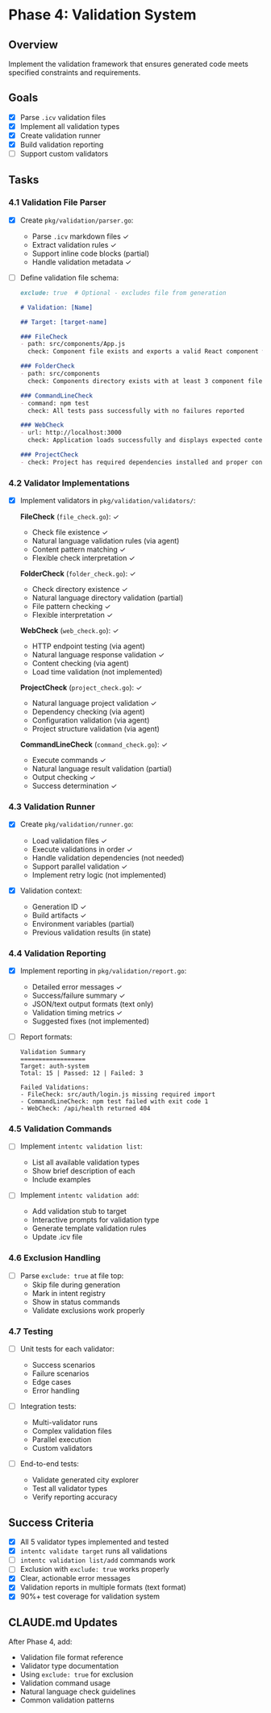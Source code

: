 # Phase 4: Validation System

## Overview
Implement the validation framework that ensures generated code meets specified constraints and requirements.

## Goals
- [x] Parse `.icv` validation files
- [x] Implement all validation types
- [x] Create validation runner
- [x] Build validation reporting
- [ ] Support custom validators

## Tasks

### 4.1 Validation File Parser
- [x] Create `pkg/validation/parser.go`:
  - Parse `.icv` markdown files ✓
  - Extract validation rules ✓
  - Support inline code blocks (partial)
  - Handle validation metadata ✓

- [ ] Define validation file schema:
  ```markdown
  exclude: true  # Optional - excludes file from generation
  
  # Validation: [Name]
  
  ## Target: [target-name]
  
  ### FileCheck
  - path: src/components/App.js
    check: Component file exists and exports a valid React component with proper imports
  
  ### FolderCheck
  - path: src/components
    check: Components directory exists with at least 3 component files including test files
  
  ### CommandLineCheck
  - command: npm test
    check: All tests pass successfully with no failures reported
  
  ### WebCheck
  - url: http://localhost:3000
    check: Application loads successfully and displays expected content
  
  ### ProjectCheck
  - check: Project has required dependencies installed and proper configuration files
  ```

### 4.2 Validator Implementations
- [x] Implement validators in `pkg/validation/validators/`:
  
  **FileCheck** (`file_check.go`): ✓
  - Check file existence ✓
  - Natural language validation rules (via agent)
  - Content pattern matching ✓
  - Flexible check interpretation ✓
  
  **FolderCheck** (`folder_check.go`): ✓
  - Check directory existence ✓
  - Natural language directory validation (partial)
  - File pattern checking ✓
  - Flexible interpretation ✓
  
  **WebCheck** (`web_check.go`): ✓
  - HTTP endpoint testing (via agent)
  - Natural language response validation ✓
  - Content checking (via agent)
  - Load time validation (not implemented)
  
  **ProjectCheck** (`project_check.go`): ✓
  - Natural language project validation ✓
  - Dependency checking (via agent)
  - Configuration validation (via agent)
  - Project structure validation (via agent)
  
  **CommandLineCheck** (`command_check.go`): ✓
  - Execute commands ✓
  - Natural language result validation (partial)
  - Output checking ✓
  - Success determination ✓

### 4.3 Validation Runner
- [x] Create `pkg/validation/runner.go`:
  - Load validation files ✓
  - Execute validations in order ✓
  - Handle validation dependencies (not needed)
  - Support parallel validation ✓
  - Implement retry logic (not implemented)

- [x] Validation context:
  - Generation ID ✓
  - Build artifacts ✓
  - Environment variables (partial)
  - Previous validation results (in state)

### 4.4 Validation Reporting
- [x] Implement reporting in `pkg/validation/report.go`:
  - Detailed error messages ✓
  - Success/failure summary ✓
  - JSON/text output formats (text only)
  - Validation timing metrics ✓
  - Suggested fixes (not implemented)

- [ ] Report formats:
  ```
  Validation Summary
  ==================
  Target: auth-system
  Total: 15 | Passed: 12 | Failed: 3
  
  Failed Validations:
  - FileCheck: src/auth/login.js missing required import
  - CommandLineCheck: npm test failed with exit code 1
  - WebCheck: /api/health returned 404
  ```

### 4.5 Validation Commands
- [ ] Implement `intentc validation list`:
  - List all available validation types
  - Show brief description of each
  - Include examples

- [ ] Implement `intentc validation add`:
  - Add validation stub to target
  - Interactive prompts for validation type
  - Generate template validation rules
  - Update .icv file

### 4.6 Exclusion Handling
- [ ] Parse `exclude: true` at file top:
  - Skip file during generation
  - Mark in intent registry
  - Show in status commands
  - Validate exclusions work properly

### 4.7 Testing
- [ ] Unit tests for each validator:
  - Success scenarios
  - Failure scenarios
  - Edge cases
  - Error handling

- [ ] Integration tests:
  - Multi-validator runs
  - Complex validation files
  - Parallel execution
  - Custom validators

- [ ] End-to-end tests:
  - Validate generated city explorer
  - Test all validator types
  - Verify reporting accuracy

## Success Criteria
- [x] All 5 validator types implemented and tested
- [x] `intentc validate target` runs all validations
- [ ] `intentc validation list/add` commands work
- [ ] Exclusion with `exclude: true` works properly
- [x] Clear, actionable error messages
- [x] Validation reports in multiple formats (text format)
- [x] 90%+ test coverage for validation system

## CLAUDE.md Updates
After Phase 4, add:
- Validation file format reference
- Validator type documentation  
- Using `exclude: true` for exclusion
- Validation command usage
- Natural language check guidelines
- Common validation patterns